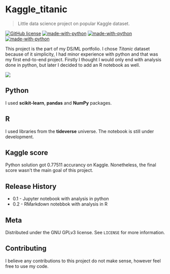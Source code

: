 # Kaggle_titanic

>  Little data science project on popular Kaggle dataset. 

[![GitHub license](https://img.shields.io/github/license/mmaku/Kaggle_titanic?style=flat-square)](https://github.com/mmaku/Kaggle_titanic/blob/master/LICENSE)
[![made-with-python](https://img.shields.io/badge/Made%20with-python-306998.svg?style=flat-square)](https://www.python.org/)
[![made-with-python](https://img.shields.io/badge/Made%20with-RStudio%C2%AE-4AA4DE.svg?style=flat-square)](https://rstudio.com/)
[![made-with-python](https://img.shields.io/badge/Kaggle%20score-0.77511-20BEFF.svg?style=flat-square)](https://www.kaggle.com/mmaxon/my-first-kaggle-notebook-complete-analysis/)

This project is the part of my DS/ML portfolio. I chose *Titanic* dataset because of it simplicity, I had minor experience with python and that was my first end-to-end project. Firstly I thought I would only end with analysis done in python, but later I decided to add an R notebook as well.

![](https://upload.wikimedia.org/wikipedia/commons/6/6e/St%C3%B6wer_Titanic.jpg)


## Python

I used **scikit-learn**, **pandas** and **NumPy** packages. 

## R

I used libraries from the **tideverse** universe. The notebook is still under development. 

## Kaggle score

Python solution got 0.77511 accurancy on Kaggle. Nonetheless, the final score wasn't the main goal of this project.

## Release History

* 0.1 - Jupyter notebook with analysis in python
* 0.2 - RMarkdown notebbok with analysis in R

## Meta

Distributed under the GNU GPLv3 license. See ``LICENSE`` for more information.

## Contributing

I believe any contributions to this project do not make sense, however feel free to use my code.  
